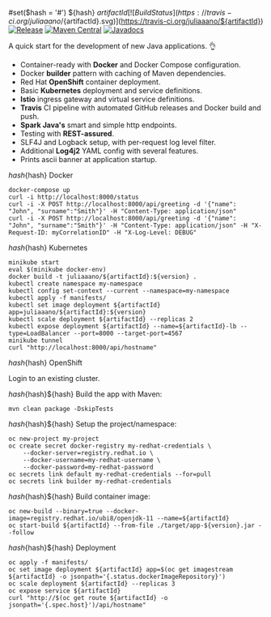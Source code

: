 #set($hash = '#')
${hash} ${artifactId}
[![Build Status](https://travis-ci.org/juliaaano/${artifactId}.svg)](https://travis-ci.org/juliaaano/${artifactId})
[![Release](https://img.shields.io/github/release/juliaaano/${artifactId}.svg)](https://github.com/juliaaano/${artifactId}/releases/latest)
[![Maven Central](https://img.shields.io/maven-central/v/${groupId}/${artifactId}.svg)](https://maven-badges.herokuapp.com/maven-central/${groupId}/${artifactId})
[![Javadocs](http://www.javadoc.io/badge/${groupId}/${artifactId}.svg?color=blue)](http://www.javadoc.io/doc/${groupId}/${artifactId})

A quick start for the development of new Java applications. :ok_hand:

* Container-ready with **Docker** and Docker Compose configuration.
* Docker **builder** pattern with caching of Maven dependencies.
* Red Hat **OpenShift** container deployment.
* Basic **Kubernetes** deployment and service definitions.
* **Istio** ingress gateway and virtual service definitions.
* **Travis** CI pipeline with automated GitHub releases and Docker build and push.
* **Spark Java's** smart and simple http endpoints.
* Testing with **REST-assured**.
* SLF4J and Logback setup, with per-request log level filter.
* Additional **Log4j2** YAML config with several features.
* Prints ascii banner at application startup.

${hash}${hash} Docker
```
docker-compose up
curl -i http://localhost:8000/status
curl -i -X POST http://localhost:8000/api/greeting -d '{"name": "John", "surname":"Smith"}' -H "Content-Type: application/json"
curl -i -X POST http://localhost:8000/api/greeting -d '{"name": "John", "surname":"Smith"}' -H "Content-Type: application/json" -H "X-Request-ID: myCorrelationID" -H "X-Log-Level: DEBUG"
```

${hash}${hash} Kubernetes
```
minikube start
eval $(minikube docker-env)
docker build -t juliaaano/${artifactId}:${version} .
kubectl create namespace my-namespace
kubectl config set-context --current --namespace=my-namespace
kubectl apply -f manifests/
kubectl set image deployment ${artifactId} app=juliaaano/${artifactId}:${version}
kubectl scale deployment ${artifactId} --replicas 2
kubectl expose deployment ${artifactId} --name=${artifactId}-lb --type=LoadBalancer --port=8000 --target-port=4567
minikube tunnel
curl "http://localhost:8000/api/hostname"
```

${hash}${hash} OpenShift

Login to an existing cluster.

${hash}${hash}${hash} Build the app with Maven:
```
mvn clean package -DskipTests
```

${hash}${hash}${hash} Setup the project/namespace:
```
oc new-project my-project
oc create secret docker-registry my-redhat-credentials \
    --docker-server=registry.redhat.io \
    --docker-username=my-redhat-username \
    --docker-password=my-redhat-password
oc secrets link default my-redhat-credentials --for=pull
oc secrets link builder my-redhat-credentials
```

${hash}${hash}${hash} Build container image:
```
oc new-build --binary=true --docker-image=registry.redhat.io/ubi8/openjdk-11 --name=${artifactId}
oc start-build ${artifactId} --from-file ./target/app-${version}.jar --follow
```

${hash}${hash}${hash} Deployment
```
oc apply -f manifests/
oc set image deployment ${artifactId} app=$(oc get imagestream ${artifactId} -o jsonpath='{.status.dockerImageRepository}')
oc scale deployment ${artifactId} --replicas 3
oc expose service ${artifactId}
curl "http://$(oc get route ${artifactId} -o jsonpath='{.spec.host}')/api/hostname"
```
